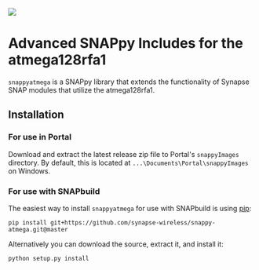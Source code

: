 [![](https://cloud.githubusercontent.com/assets/1317406/12406044/32cd9916-be0f-11e5-9b18-1547f284f878.png)](http://www.synapse-wireless.com/)

# Advanced SNAPpy Includes for the atmega128rfa1

`snappyatmega` is a SNAPpy library that extends the functionality of Synapse SNAP modules that utilize the atmega128rfa1.

## Installation

### For use in Portal

Download and extract the latest release zip file to Portal's `snappyImages` directory.
By default, this is located at `...\Documents\Portal\snappyImages` on Windows.

### For use with SNAPbuild

The easiest way to install `snappyatmega` for use with SNAPbuild is using [pip](https://pip.pypa.io/en/latest/installing.html):

    pip install git+https://github.com/synapse-wireless/snappy-atmega.git@master

Alternatively you can download the source, extract it, and install it:

    python setup.py install

